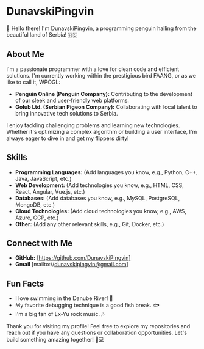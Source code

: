 # DunavskiPingvin

🐧 Hello there! I'm DunavskiPingvin, a programming penguin hailing from the beautiful land of Serbia! 🇷🇸

## About Me

I'm a passionate programmer with a love for clean code and efficient solutions. I'm currently working within the prestigious bird FAANG, or as we like to call it, WPOGL:
* **Penguin Online (Penguin Company):** Contributing to the development of our sleek and user-friendly web platforms.
* **Golub Ltd. (Serbian Pigeon Company):** Collaborating with local talent to bring innovative tech solutions to Serbia.

I enjoy tackling challenging problems and learning new technologies. Whether it's optimizing a complex algorithm or building a user interface, I'm always eager to dive in and get my flippers dirty!

## Skills

* **Programming Languages:** (Add languages you know, e.g., Python, C++, Java, JavaScript, etc.)
* **Web Development:** (Add technologies you know, e.g., HTML, CSS, React, Angular, Vue.js, etc.)
* **Databases:** (Add databases you know, e.g., MySQL, PostgreSQL, MongoDB, etc.)
* **Cloud Technologies:** (Add cloud technologies you know, e.g., AWS, Azure, GCP, etc.)
* **Other:** (Add any other relevant skills, e.g., Git, Docker, etc.)



## Connect with Me

* **GitHub:** [https://github.com/DunavskiPingvin]
* **Gmail**   [mailto://dunavskipingvin@gmail.com]
## Fun Facts

* I love swimming in the Danube River! 🌊
* My favorite debugging technique is a good fish break. 🐟
* I'm a big fan of Ex-Yu rock music. 🎶

Thank you for visiting my profile! Feel free to explore my repositories and reach out if you have any questions or collaboration opportunities. Let's build something amazing together! 🐧💻
